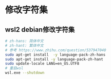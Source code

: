 # 修改字符集

## wsl2 debian修改字符集

```bash
# zh-hans: 简体中文
# zh-hant: 繁体中文
# 参考 https://www.zhihu.com/question/537947040
sudo apt-get install  -y language-pack-zh-hans
sudo apt-get install -y language-pack-zh-hant
sudo update-locale LANG=en_US.UTF8
# 重启wsl
wsl.exe --shutdown
```
